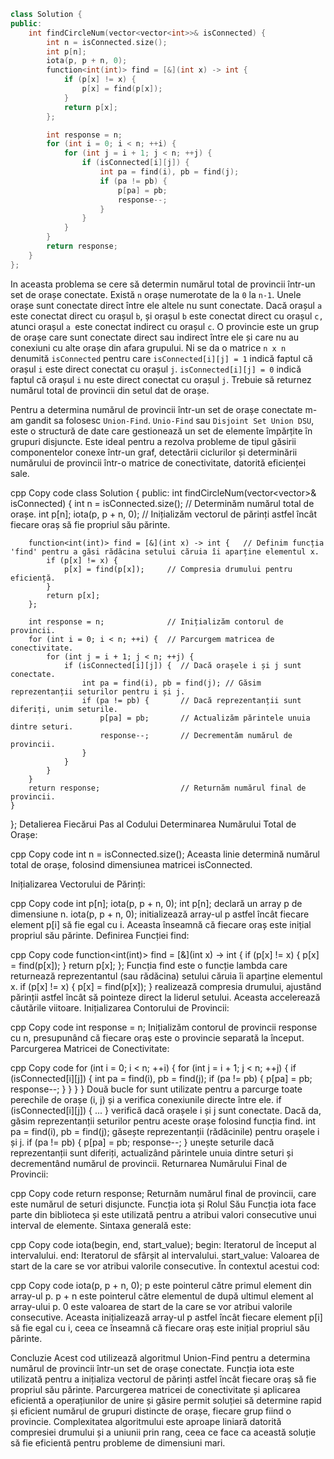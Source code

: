 ```cpp
class Solution {
public:
    int findCircleNum(vector<vector<int>>& isConnected) {
        int n = isConnected.size();
        int p[n];
        iota(p, p + n, 0);
        function<int(int)> find = [&](int x) -> int {
            if (p[x] != x) {
                p[x] = find(p[x]);
            }
            return p[x];
        };

        int response = n;
        for (int i = 0; i < n; ++i) {
            for (int j = i + 1; j < n; ++j) {
                if (isConnected[i][j]) {
                    int pa = find(i), pb = find(j);
                    if (pa != pb) {
                        p[pa] = pb;
                        response--;
                    }
                }
            }
        }
        return response;
    }
};

```

In aceasta problema se cere să determin numărul total de provincii într-un set de orașe conectate.
Există `n` orașe numerotate de la `0` la `n-1`.
Unele orașe sunt conectate direct între ele altele nu sunt conectate.
Dacă orașul `a` este conectat direct cu orașul `b`, și orașul `b` este conectat direct cu orașul `c,` atunci orașul `a `este conectat indirect cu orașul `c`.
O provincie este un grup de orașe care sunt conectate direct sau indirect între ele și care nu au conexiuni cu alte orașe din afara grupului.
Ni se da o matrice `n x n` denumită `isConnected` pentru care
`isConnected[i][j] = 1` indică faptul că orașul `i` este direct conectat cu orașul `j`.
`isConnected[i][j] = 0` indică faptul că orașul `i` nu este direct conectat cu orașul `j`.
Trebuie să returnez numărul total de provincii din setul dat de orașe.

Pentru a determina numărul de provincii într-un set de orașe conectate m-am gandit sa folosesc `Union-Find`.
`Unio-Find` sau `Disjoint Set Union DSU`, este o structură de date care gestionează un set de elemente împărțite în grupuri disjuncte. Este ideal pentru a rezolva probleme de tipul găsirii componentelor conexe într-un graf, detectării ciclurilor și determinării numărului de provincii într-o matrice de conectivitate, datorită eficienței sale.

cpp
Copy code
class Solution {
public:
    int findCircleNum(vector<vector<int>>& isConnected) {
        int n = isConnected.size();    // Determinăm numărul total de orașe.
        int p[n];
        iota(p, p + n, 0);             // Inițializăm vectorul de părinți astfel încât fiecare oraș să fie propriul său părinte.
        
        function<int(int)> find = [&](int x) -> int {   // Definim funcția 'find' pentru a găsi rădăcina setului căruia îi aparține elementul x.
            if (p[x] != x) {
                p[x] = find(p[x]);     // Compresia drumului pentru eficiență.
            }
            return p[x];
        };
        
        int response = n;              // Inițializăm contorul de provincii.
        for (int i = 0; i < n; ++i) {  // Parcurgem matricea de conectivitate.
            for (int j = i + 1; j < n; ++j) {
                if (isConnected[i][j]) {  // Dacă orașele i și j sunt conectate.
                    int pa = find(i), pb = find(j); // Găsim reprezentanții seturilor pentru i și j.
                    if (pa != pb) {       // Dacă reprezentanții sunt diferiți, unim seturile.
                        p[pa] = pb;       // Actualizăm părintele unuia dintre seturi.
                        response--;       // Decrementăm numărul de provincii.
                    }
                }
            }
        }
        return response;                  // Returnăm numărul final de provincii.
    }
};
Detalierea Fiecărui Pas al Codului
Determinarea Numărului Total de Orașe:

cpp
Copy code
int n = isConnected.size();
Aceasta linie determină numărul total de orașe, folosind dimensiunea matricei isConnected.

Inițializarea Vectorului de Părinți:

cpp
Copy code
int p[n];
iota(p, p + n, 0);
int p[n]; declară un array p de dimensiune n.
iota(p, p + n, 0); initializează array-ul p astfel încât fiecare element p[i] să fie egal cu i. Aceasta înseamnă că fiecare oraș este inițial propriul său părinte.
Definirea Funcției find:

cpp
Copy code
function<int(int)> find = [&](int x) -> int {
    if (p[x] != x) {
        p[x] = find(p[x]);
    }
    return p[x];
};
Funcția find este o funcție lambda care returnează reprezentantul (sau rădăcina) setului căruia îi aparține elementul x.
if (p[x] != x) { p[x] = find(p[x]); } realizează compresia drumului, ajustând părinții astfel încât să pointeze direct la liderul setului. Aceasta accelerează căutările viitoare.
Inițializarea Contorului de Provincii:

cpp
Copy code
int response = n;
Inițializăm contorul de provincii response cu n, presupunând că fiecare oraș este o provincie separată la început.
Parcurgerea Matricei de Conectivitate:

cpp
Copy code
for (int i = 0; i < n; ++i) {
    for (int j = i + 1; j < n; ++j) {
        if (isConnected[i][j]) {
            int pa = find(i), pb = find(j);
            if (pa != pb) {
                p[pa] = pb;
                response--;
            }
        }
    }
}
Două bucle for sunt utilizate pentru a parcurge toate perechile de orașe (i, j) și a verifica conexiunile directe între ele.
if (isConnected[i][j]) { ... } verifică dacă orașele i și j sunt conectate. Dacă da, găsim reprezentanții seturilor pentru aceste orașe folosind funcția find.
int pa = find(i), pb = find(j); găsește reprezentanții (rădăcinile) pentru orașele i și j.
if (pa != pb) { p[pa] = pb; response--; } unește seturile dacă reprezentanții sunt diferiți, actualizând părintele unuia dintre seturi și decrementând numărul de provincii.
Returnarea Numărului Final de Provincii:

cpp
Copy code
return response;
Returnăm numărul final de provincii, care este numărul de seturi disjuncte.
Funcția iota și Rolul Său
Funcția iota face parte din biblioteca <numeric> și este utilizată pentru a atribui valori consecutive unui interval de elemente. Sintaxa generală este:

cpp
Copy code
iota(begin, end, start_value);
begin: Iteratorul de început al intervalului.
end: Iteratorul de sfârșit al intervalului.
start_value: Valoarea de start de la care se vor atribui valorile consecutive.
În contextul acestui cod:

cpp
Copy code
iota(p, p + n, 0);
p este pointerul către primul element din array-ul p.
p + n este pointerul către elementul de după ultimul element al array-ului p.
0 este valoarea de start de la care se vor atribui valorile consecutive.
Aceasta inițializează array-ul p astfel încât fiecare element p[i] să fie egal cu i, ceea ce înseamnă că fiecare oraș este inițial propriul său părinte.

Concluzie
Acest cod utilizează algoritmul Union-Find pentru a determina numărul de provincii într-un set de orașe conectate. Funcția iota este utilizată pentru a inițializa vectorul de părinți astfel încât fiecare oraș să fie propriul său părinte. Parcurgerea matricei de conectivitate și aplicarea eficientă a operațiunilor de unire și găsire permit soluției să determine rapid și eficient numărul de grupuri distincte de orașe, fiecare grup fiind o provincie. Complexitatea algoritmului este aproape liniară datorită compresiei drumului și a uniunii prin rang, ceea ce face ca această soluție să fie eficientă pentru probleme de dimensiuni mari.
